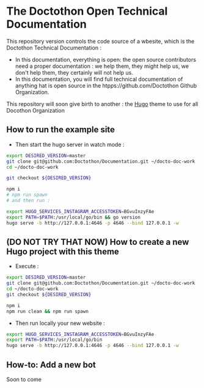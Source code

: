 # The Doctothon Open Technical Documentation

This repository version controls the code source of a wbesite, which is the Doctothon Technical Documentation :
* In this documentation, everything is open: the open source contributors need a proper documentation  : we help them, they might help us, we don't help them, they certainly will not help us.
* In this documentation, you will find full technical documentation of anything hat is open source in the htpps://github.com/Doctothon Github Organization.

This repository will soon give birth to another : the [Hugo](https://themes.gohugo.io/) theme to use for all Docothon Organization

## How to run the example site

* Then start the hugo server in watch mode :

```bash
export DESIRED_VERSION=master
git clone git@github.com:Doctothon/Documentation.git ~/docto-doc-work
cd ~/docto-doc-work

git checkout ${DESIRED_VERSION}

npm i
# npm run spawn
# and then run :

export HUGO_SERVICES_INSTAGRAM_ACCESSTOKEN=BGvuInzyFAe
export PATH=$PATH:/usr/local/go/bin && go version
hugo serve -b http://127.0.0.1:4646 -p 4646 --bind 127.0.0.1 -w

```


## (DO NOT TRY THAT NOW) How to create a new Hugo project with this theme

* Execute :

```bash
export DESIRED_VERSION=master
git clone git@github.com:Doctothon/Documentation.git ~/docto-doc-work
cd ~/docto-doc-work
git checkout ${DESIRED_VERSION}

npm i
npm run clean && npm run spawn
```

* Then run locally your new website :

```bash
export HUGO_SERVICES_INSTAGRAM_ACCESSTOKEN=BGvuInzyFAe
export PATH=$PATH:/usr/local/go/bin
hugo serve -b http://127.0.0.1:4646 -p 4646 --bind 127.0.0.1 -w
```

## How-to: Add a new bot

Soon to come
